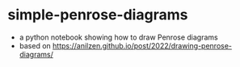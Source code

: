 # simple-penrose-diagrams
- a python notebook showing how to draw Penrose diagrams
- based on https://anilzen.github.io/post/2022/drawing-penrose-diagrams/


